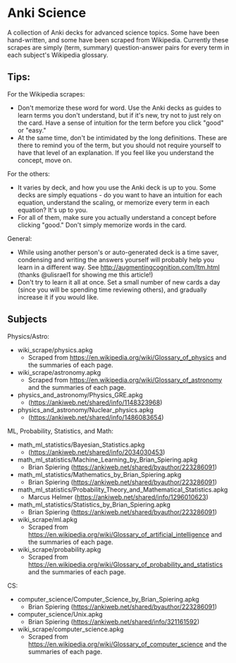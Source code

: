 # Anki Science

A collection of Anki decks for advanced science topics. Some have been hand-written, and some have been scraped from Wikipedia. Currently these scrapes are simply (term, summary) question-answer pairs for every term in each subject's Wikipedia glossary.

## Tips:

For the Wikipedia scrapes: 
- Don't memorize these word for word. Use the Anki decks as guides to learn terms you don't understand, but if it's new, try not to just rely on the card. Have a sense of intuition for the term before you click "good" or "easy."
- At the same time, don't be intimidated by the long definitions. These are there to remind you of the term, but you should not require yourself to have that level of an explanation. If you feel like you understand the concept, move on.

For the others:
- It varies by deck, and how you use the Anki deck is up to you. Some decks are simply equations - do you want to have an intuition for each equation, understand the scaling, or memorize every term in each equation? It's up to you.
- For all of them, make sure you actually understand a concept before clicking "good." Don't simply memorize words in the card.

General:
- While using another person's or auto-generated deck is a time saver, condensing and writing the answers yourself will probably help you learn in a different way. See http://augmentingcognition.com/ltm.html (thanks @ulisrael1 for showing me this article!)
- Don't try to learn it all at once. Set a small number of new cards a day (since you will be spending time reviewing others), and gradually increase it if you would like.

## Subjects

Physics/Astro:
- wiki_scrape/physics.apkg
    - Scraped from https://en.wikipedia.org/wiki/Glossary_of_physics and the summaries of each page.
- wiki_scrape/astronomy.apkg
    - Scraped from https://en.wikipedia.org/wiki/Glossary_of_astronomy and the summaries of each page.
- physics_and_astronomy/Physics_GRE.apkg
    - (https://ankiweb.net/shared/info/1148323968)
- physics_and_astronomy/Nuclear_physics.apkg
    - (https://ankiweb.net/shared/info/1486083654)

ML, Probability, Statistics, and Math:
- math_ml_statistics/Bayesian_Statistics.apkg
    - (https://ankiweb.net/shared/info/2034030453)
- math_ml_statistics/Machine_Learning_by_Brian_Spiering.apkg
    - Brian Spiering (https://ankiweb.net/shared/byauthor/223286091)
- math_ml_statistics/Mathematics_by_Brian_Spiering.apkg
    - Brian Spiering (https://ankiweb.net/shared/byauthor/223286091)
- math_ml_statistics/Probability_Theory_and_Mathematical_Statistics.apkg
    - Marcus Helmer (https://ankiweb.net/shared/info/1296010623)
- math_ml_statistics/Statistics_by_Brian_Spiering.apkg
    - Brian Spiering (https://ankiweb.net/shared/byauthor/223286091)
- wiki_scrape/ml.apkg
    - Scraped from https://en.wikipedia.org/wiki/Glossary_of_artificial_intelligence and the summaries of each page.
- wiki_scrape/probability.apkg
    - Scraped from https://en.wikipedia.org/wiki/Glossary_of_probability_and_statistics and the summaries of each page.

CS:

- computer_science/Computer_Science_by_Brian_Spiering.apkg
    - Brian Spiering (https://ankiweb.net/shared/byauthor/223286091)
- computer_science/Unix.apkg
    - Brian Spiering (https://ankiweb.net/shared/info/321161592)
- wiki_scrape/computer_science.apkg
    - Scraped from https://en.wikipedia.org/wiki/Glossary_of_computer_science and the summaries of each page.

    
